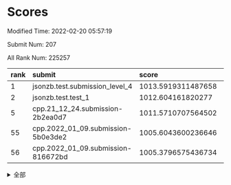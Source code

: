 # Scores

Modified Time: 2022-02-20 05:57:19

Submit Num: 207

All Rank Num: 225257

| rank |               submit               |       score        |       sigma        | pk_num |
| :--- | :--------------------------------- | :----------------- | :----------------- | :----- |
| 1    | jsonzb.test.submission_level_4     | 1013.5919311487658 | 0.80471104270154   | 4349   |
| 2    | jsonzb.test.test_1                 | 1012.604161820277  | 0.8140811367524394 | 4351   |
| 5    | cpp.21_12_24.submission-2b2ea0d7   | 1011.5710707564502 | 0.7855715090089785 | 4358   |
| 55   | cpp.2022_01_09.submission-5b0e3de2 | 1005.6043600236646 | 0.7231910671051497 | 4355   |
| 56   | cpp.2022_01_09.submission-816672bd | 1005.3796575436734 | 0.7121213084036916 | 4349   |


<details>
<summary>全部</summary>

| rank |                 submit                 |       score        |       sigma        | pk_num |
| :--- | :------------------------------------- | :----------------- | :----------------- | :----- |
| 1    | jsonzb.test.submission_level_4         | 1013.5919311487658 | 0.80471104270154   | 4349   |
| 2    | jsonzb.test.test_1                     | 1012.604161820277  | 0.8140811367524394 | 4351   |
| 3    | gobigger.level_3.submission_level_3_33 | 1011.728431743749  | 0.7828645560653528 | 4352   |
| 4    | gobigger.level_3.submission_level_3_1  | 1011.5736973968519 | 0.7621945769427639 | 4350   |
| 5    | cpp.21_12_24.submission-2b2ea0d7       | 1011.5710707564502 | 0.7855715090089785 | 4358   |
| 6    | gobigger.level_3.submission_level_3_36 | 1011.5520883136326 | 0.7681936282871026 | 4354   |
| 7    | gobigger.level_3.submission_level_3_47 | 1011.4214212584702 | 0.7929216638980835 | 4352   |
| 8    | gobigger.level_3.submission_level_3_49 | 1011.3678895914061 | 0.7565146135408203 | 4351   |
| 9    | gobigger.level_3.submission_level_3_2  | 1011.238935030331  | 0.7853071322310872 | 4359   |
| 10   | gobigger.level_3.submission_level_3_7  | 1011.1411117665901 | 0.7889182434115678 | 4352   |
| 11   | gobigger.level_3.submission_level_3_42 | 1010.8205676324674 | 0.773476502000841  | 4351   |
| 12   | gobigger.level_3.submission_level_3_35 | 1010.6956830563738 | 0.775755578919934  | 4353   |
| 13   | gobigger.level_3.submission_level_3_41 | 1010.6840862028093 | 0.7702069754206167 | 4354   |
| 14   | gobigger.level_3.submission_level_3_8  | 1010.6691261956479 | 0.7660458105030075 | 4354   |
| 15   | gobigger.level_3.submission_level_3_37 | 1010.508155594626  | 0.7761308491330684 | 4348   |
| 16   | gobigger.level_3.submission_level_3_3  | 1010.4366213136215 | 0.7679832196898361 | 4352   |
| 17   | gobigger.level_3.submission_level_3_38 | 1010.3551679221493 | 0.7467559624105777 | 4357   |
| 18   | gobigger.level_3.submission_level_3_10 | 1010.3474095009099 | 0.7457717393512355 | 4347   |
| 19   | gobigger.level_3.submission_level_3_48 | 1010.29235088885   | 0.7666778948725889 | 4353   |
| 20   | gobigger.level_3.submission_level_3_16 | 1010.2564830342365 | 0.7719467668248071 | 4348   |
| 21   | gobigger.level_3.submission_level_3_6  | 1010.244895330505  | 0.7733346259803401 | 4355   |
| 22   | gobigger.level_3.submission_level_3_23 | 1010.2330133830269 | 0.7666173203725567 | 4351   |
| 23   | gobigger.level_3.submission_level_3_25 | 1010.2063190073119 | 0.751244688259582  | 4357   |
| 24   | gobigger.level_3.submission_level_3_22 | 1010.1991475870816 | 0.7469341885030003 | 4355   |
| 25   | gobigger.level_3.submission_level_3_39 | 1010.0547274410933 | 0.7742733605467325 | 4353   |
| 26   | gobigger.level_3.submission_level_3_4  | 1010.034621306875  | 0.7613288268874416 | 4354   |
| 27   | gobigger.level_3.submission_level_3_12 | 1009.9408408801785 | 0.749582236080916  | 4349   |
| 28   | gobigger.level_3.submission_level_3_40 | 1009.928342985595  | 0.7471171367512315 | 4356   |
| 29   | gobigger.level_3.submission_level_3_9  | 1009.8893432272274 | 0.753024735258058  | 4352   |
| 30   | gobigger.level_3.submission_level_3_14 | 1009.82117075607   | 0.7637841488749567 | 4353   |
| 31   | gobigger.level_3.submission_level_3_24 | 1009.7986373788522 | 0.7832747240512683 | 4349   |
| 32   | gobigger.level_3.submission_level_3_11 | 1009.7343491108853 | 0.7439865462497912 | 4352   |
| 33   | gobigger.level_3.submission_level_3_31 | 1009.7125795281991 | 0.7499644755413386 | 4356   |
| 34   | gobigger.level_3.submission_level_3_44 | 1009.6969150663243 | 0.7573553579788669 | 4353   |
| 35   | gobigger.level_3.submission_level_3_27 | 1009.6580641253823 | 0.7627869489157054 | 4358   |
| 36   | gobigger.level_3.submission_level_3_32 | 1009.6566711697483 | 0.7510867088404685 | 4355   |
| 37   | gobigger.level_3.submission_level_3_5  | 1009.5343102032385 | 0.7467027554459204 | 4353   |
| 38   | gobigger.level_3.submission_level_3_21 | 1009.5093857844258 | 0.7630917246104443 | 4353   |
| 39   | gobigger.level_3.submission_level_3_28 | 1009.5021577513793 | 0.7592425777890228 | 4342   |
| 40   | gobigger.level_3.submission_level_3_15 | 1009.4255307486206 | 0.740328540526804  | 4348   |
| 41   | gobigger.level_3.submission_level_3_17 | 1009.3854558895333 | 0.7437358685130687 | 4354   |
| 42   | gobigger.level_3.submission_level_3_18 | 1009.3722307285934 | 0.7784876188383039 | 4355   |
| 43   | gobigger.level_3.submission_level_3_26 | 1009.3505389953062 | 0.7531325008156055 | 4359   |
| 44   | gobigger.level_3.submission_level_3_0  | 1009.329968418525  | 0.7635959961161909 | 4354   |
| 45   | gobigger.level_3.submission_level_3_45 | 1009.2242955587787 | 0.7572993796362132 | 4357   |
| 46   | gobigger.level_3.submission_level_3_46 | 1009.2006866202713 | 0.7509959484917218 | 4350   |
| 47   | gobigger.level_3.submission_level_3_30 | 1009.1766138141065 | 0.7451856246131563 | 4353   |
| 48   | gobigger.level_3.submission_level_3_13 | 1008.9067743285461 | 0.737081196413335  | 4353   |
| 49   | gobigger.level_3.submission_level_3_34 | 1008.7377744319939 | 0.7443421644743077 | 4355   |
| 50   | gobigger.level_3.submission_level_3_19 | 1008.6668848040323 | 0.7621878133598624 | 4353   |
| 51   | gobigger.level_3.submission_level_3_29 | 1008.4676354978408 | 0.7487157577995766 | 4354   |
| 52   | gobigger.level_3.submission_level_3_43 | 1008.1935966575859 | 0.7394440451518448 | 4351   |
| 53   | gobigger.level_3.submission_level_3_20 | 1007.6947567033657 | 0.754588981514441  | 4351   |
| 54   | gobigger.level_1.submission_level_1_29 | 1005.7770043583165 | 0.7219034542032846 | 4352   |
| 55   | cpp.2022_01_09.submission-5b0e3de2     | 1005.6043600236646 | 0.7231910671051497 | 4355   |
| 56   | cpp.2022_01_09.submission-816672bd     | 1005.3796575436734 | 0.7121213084036916 | 4349   |
| 57   | gobigger.level_1.submission_level_1_15 | 1005.2293639813448 | 0.7138664088772286 | 4351   |
| 58   | gobigger.level_1.submission_level_1_47 | 1004.908425420374  | 0.733458977599461  | 4356   |
| 59   | gobigger.level_1.submission_level_1_8  | 1004.3555168060193 | 0.717058934913714  | 4351   |
| 60   | gobigger.level_1.submission_level_1_35 | 1004.3014952421737 | 0.7338573441940713 | 4358   |
| 61   | gobigger.level_1.submission_level_1_14 | 1004.2358448377115 | 0.7132265810809618 | 4352   |
| 62   | gobigger.level_1.submission_level_1_17 | 1004.1577077695839 | 0.7143207536505222 | 4351   |
| 63   | gobigger.level_1.submission_level_1_9  | 1004.1407916929205 | 0.728348333907752  | 4355   |
| 64   | gobigger.level_1.submission_level_1_34 | 1004.0949551442097 | 0.7198945265107981 | 4352   |
| 65   | gobigger.level_1.submission_level_1_43 | 1004.0747676526619 | 0.7052840371778357 | 4356   |
| 66   | gobigger.level_1.submission_level_1_11 | 1003.9248221803232 | 0.7106341220322726 | 4355   |
| 67   | gobigger.level_1.submission_level_1_33 | 1003.8691522057112 | 0.7221423798618521 | 4352   |
| 68   | gobigger.level_1.submission_level_1_23 | 1003.8609977944085 | 0.7249411689977147 | 4354   |
| 69   | gobigger.level_1.submission_level_1_36 | 1003.8417324989573 | 0.7037471467464275 | 4351   |
| 70   | gobigger.level_1.submission_level_1_13 | 1003.7986000191527 | 0.7273947713089227 | 4349   |
| 71   | gobigger.level_1.submission_level_1_22 | 1003.7524053981133 | 0.7036555348351347 | 4347   |
| 72   | gobigger.level_1.submission_level_1_1  | 1003.7309586867243 | 0.716039368689557  | 4352   |
| 73   | gobigger.level_1.submission_level_1_48 | 1003.5599666862028 | 0.7096615593285054 | 4353   |
| 74   | gobigger.level_1.submission_level_1_25 | 1003.5352353107642 | 0.7182353308257172 | 4358   |
| 75   | gobigger.level_1.submission_level_1_44 | 1003.4829376171322 | 0.7132990261002317 | 4351   |
| 76   | gobigger.level_1.submission_level_1_2  | 1003.4792757220296 | 0.717668899201119  | 4353   |
| 77   | gobigger.level_1.submission_level_1_4  | 1003.4696750054886 | 0.7167784092915144 | 4349   |
| 78   | gobigger.level_1.submission_level_1_32 | 1003.4066591647011 | 0.7149976659693105 | 4352   |
| 79   | gobigger.level_1.submission_level_1_6  | 1003.3727693374415 | 0.7191130472248699 | 4352   |
| 80   | gobigger.level_1.submission_level_1_0  | 1003.3551340133515 | 0.7211214860727242 | 4355   |
| 81   | gobigger.level_1.submission_level_1_42 | 1003.2542355188024 | 0.7141341326226103 | 4354   |
| 82   | gobigger.level_1.submission_level_1_41 | 1003.2208225455677 | 0.719670572641039  | 4351   |
| 83   | gobigger.level_1.submission_level_1_45 | 1003.1521701534355 | 0.7173979506864427 | 4352   |
| 84   | gobigger.level_1.submission_level_1_26 | 1003.1121516031186 | 0.715076024811372  | 4351   |
| 85   | gobigger.level_1.submission_level_1_5  | 1003.0824192739319 | 0.7150716637219322 | 4353   |
| 86   | gobigger.level_1.submission_level_1_12 | 1003.0153908817462 | 0.7155270222859629 | 4348   |
| 87   | gobigger.level_1.submission_level_1_19 | 1002.9868194854251 | 0.7276777410658526 | 4353   |
| 88   | gobigger.level_1.submission_level_1_21 | 1002.9769640443346 | 0.7103017358703408 | 4358   |
| 89   | gobigger.level_1.submission_level_1_38 | 1002.9611554334027 | 0.7127943528219163 | 4356   |
| 90   | gobigger.level_1.submission_level_1_39 | 1002.9431725506996 | 0.7135558179332955 | 4349   |
| 91   | gobigger.level_1.submission_level_1_27 | 1002.9416077483189 | 0.716910813403953  | 4347   |
| 92   | gobigger.level_1.submission_level_1_28 | 1002.8328109118178 | 0.7085138321350684 | 4355   |
| 93   | gobigger.level_1.submission_level_1_7  | 1002.8030613028279 | 0.7172569698800692 | 4357   |
| 94   | gobigger.level_1.submission_level_1_40 | 1002.5578231436192 | 0.7054275987777548 | 4354   |
| 95   | gobigger.level_1.submission_level_1_16 | 1002.5065910816489 | 0.7210137165770341 | 4347   |
| 96   | gobigger.level_1.submission_level_1_10 | 1002.3734076052739 | 0.7129924154267514 | 4352   |
| 97   | gobigger.level_1.submission_level_1_31 | 1002.311652606139  | 0.7162761216576241 | 4353   |
| 98   | gobigger.level_1.submission_level_1_24 | 1002.1343111168222 | 0.7095023373585512 | 4353   |
| 99   | gobigger.level_1.submission_level_1_18 | 1002.0961432868475 | 0.7111663555989995 | 4352   |
| 100  | gobigger.level_1.submission_level_1_20 | 1002.0913870936495 | 0.7120005301297301 | 4356   |
| 101  | gobigger.level_1.submission_level_1_30 | 1002.0532624013507 | 0.7132748232153183 | 4351   |
| 102  | gobigger.level_1.submission_level_1_46 | 1001.8809520528602 | 0.7016973112845052 | 4350   |
| 103  | gobigger.level_1.submission_level_1_37 | 1001.7168911880401 | 0.7146977610304842 | 4351   |
| 104  | gobigger.level_1.submission_level_1_3  | 1001.5355785813699 | 0.7083651738034288 | 4351   |
| 105  | gobigger.level_1.submission_level_1_49 | 1001.5116984888854 | 0.7127611987537742 | 4353   |
| 106  | gobigger.random.submission_random_24   | 997.5290444505584  | 0.7133379513918479 | 4352   |
| 107  | gobigger.random.submission_random_21   | 997.108784483834   | 0.7092583033092223 | 4352   |
| 108  | gobigger.random.submission_random_25   | 997.1029868759787  | 0.7046540562575342 | 4357   |
| 109  | gobigger.random.submission_random_26   | 997.0451412458679  | 0.7188472652878214 | 4352   |
| 110  | gobigger.random.submission_random_33   | 996.8132807989925  | 0.7113423311766813 | 4353   |
| 111  | gobigger.random.submission_random_29   | 996.8122532981513  | 0.71206928272721   | 4352   |
| 112  | gobigger.random.submission_random_17   | 996.7632852102257  | 0.7044885783776969 | 4356   |
| 113  | gobigger.random.submission_random_23   | 996.7075067628821  | 0.7044320961712168 | 4357   |
| 114  | gobigger.random.submission_random_43   | 996.6768298364625  | 0.7056600441116537 | 4349   |
| 115  | gobigger.random.submission_random_4    | 996.6325430211674  | 0.7188741522556128 | 4352   |
| 116  | gobigger.random.submission_random_37   | 996.4519248041331  | 0.7106009111232611 | 4359   |
| 117  | gobigger.random.submission_random_10   | 996.4423287065173  | 0.7166672488800441 | 4355   |
| 118  | gobigger.random.submission_random_42   | 996.3805864095762  | 0.6999845513349332 | 4358   |
| 119  | gobigger.random.submission_random_28   | 996.3786026048064  | 0.7032440801955937 | 4354   |
| 120  | gobigger.random.submission_random_35   | 996.3747384206953  | 0.7115383927780914 | 4353   |
| 121  | gobigger.random.submission_random_15   | 996.3652068626184  | 0.7089263233749368 | 4352   |
| 122  | gobigger.random.submission_random_8    | 996.3439111264443  | 0.7187080903250558 | 4356   |
| 123  | gobigger.random.submission_random_6    | 996.3126563017286  | 0.7061523290292866 | 4352   |
| 124  | gobigger.random.submission_random_41   | 996.2773167356941  | 0.7176640731703984 | 4351   |
| 125  | gobigger.random.submission_random_13   | 996.2687309850563  | 0.7227887674028394 | 4355   |
| 126  | gobigger.random.submission_random_38   | 996.2556605846199  | 0.70788520734434   | 4348   |
| 127  | gobigger.random.submission_random_19   | 996.1705148088441  | 0.7268591784161492 | 4353   |
| 128  | gobigger.random.submission_random_32   | 996.1435533058767  | 0.7010546313910325 | 4357   |
| 129  | gobigger.random.submission_random_14   | 996.0426649691273  | 0.7002070517754584 | 4355   |
| 130  | gobigger.random.submission_random_36   | 995.9622380466056  | 0.7080948152093404 | 4355   |
| 131  | gobigger.random.submission_random_39   | 995.8696024653626  | 0.7154047541320807 | 4351   |
| 132  | gobigger.random.submission_random_31   | 995.854309916753   | 0.6999238112384936 | 4351   |
| 133  | gobigger.random.submission_random_12   | 995.8525935701045  | 0.7207127552187694 | 4359   |
| 134  | gobigger.random.submission_random_20   | 995.8036171133671  | 0.7066148111491865 | 4354   |
| 135  | gobigger.random.submission_random_30   | 995.7859642054339  | 0.7114624046300574 | 4354   |
| 136  | gobigger.random.submission_random_5    | 995.7539522629887  | 0.7087868791923657 | 4355   |
| 137  | gobigger.random.submission_random_1    | 995.7379738063712  | 0.7137704950642265 | 4351   |
| 138  | gobigger.random.submission_random_40   | 995.6808751170291  | 0.7044636153034135 | 4354   |
| 139  | gobigger.random.submission_random_45   | 995.6595097002464  | 0.7151717742625581 | 4353   |
| 140  | gobigger.random.submission_random_46   | 995.6441612989188  | 0.7199481373599814 | 4351   |
| 141  | gobigger.random.submission_random_47   | 995.6095442069345  | 0.7183367131420403 | 4353   |
| 142  | gobigger.random.submission_random_34   | 995.59699180371    | 0.6992960450651093 | 4350   |
| 143  | gobigger.random.submission_random_49   | 995.5601055198917  | 0.7307371824572569 | 4353   |
| 144  | gobigger.random.submission_random_27   | 995.5259074849175  | 0.7129400994888272 | 4352   |
| 145  | gobigger.random.submission_random_0    | 995.5089639195425  | 0.7092551159076286 | 4360   |
| 146  | gobigger.random.submission_random_2    | 995.4411833734825  | 0.7166988704339423 | 4353   |
| 147  | gobigger.random.submission_random_48   | 995.4326589852666  | 0.7221783353239102 | 4351   |
| 148  | gobigger.random.submission_random_16   | 995.415735883423   | 0.7169929278782498 | 4351   |
| 149  | gobigger.random.submission_random_7    | 995.3895295367888  | 0.710910859203795  | 4350   |
| 150  | gobigger.random.submission_random_9    | 995.3745033493099  | 0.707525952902203  | 4352   |
| 151  | gobigger.random.submission_random_18   | 995.2972079227749  | 0.7197863208149224 | 4354   |
| 152  | gobigger.random.submission_random_22   | 995.2498711456435  | 0.7210814732226697 | 4356   |
| 153  | gobigger.random.submission_random_11   | 995.1489125771544  | 0.7149070428909893 | 4350   |
| 154  | gobigger.random.submission_random_44   | 995.1319532340713  | 0.7081507132340229 | 4355   |
| 155  | gobigger.random.submission_random_3    | 994.7836447768934  | 0.7065868242351662 | 4352   |
| 156  | gobigger.level_2.submission_level_2_11 | 994.2195313904305  | 0.7241134514279721 | 4353   |
| 157  | gobigger.level_2.submission_level_2_30 | 993.8915819767589  | 0.7335218417382705 | 4349   |
| 158  | gobigger.level_2.submission_level_2_47 | 993.5995868821216  | 0.7298193784907351 | 4349   |
| 159  | gobigger.level_2.submission_level_2_13 | 993.3567281592677  | 0.7407959584081637 | 4349   |
| 160  | gobigger.level_2.submission_level_2_38 | 993.3525392448399  | 0.7560200038906975 | 4351   |
| 161  | gobigger.level_2.submission_level_2_2  | 992.9062824478096  | 0.7325777633838332 | 4350   |
| 162  | gobigger.level_2.submission_level_2_34 | 992.8328884483939  | 0.7274577288264689 | 4352   |
| 163  | gobigger.level_2.submission_level_2_20 | 992.7903159218948  | 0.7522314464283993 | 4351   |
| 164  | gobigger.level_2.submission_level_2_23 | 992.7342729642114  | 0.7240545596948572 | 4355   |
| 165  | gobigger.level_2.submission_level_2_28 | 992.6691192083421  | 0.7294926830296358 | 4352   |
| 166  | gobigger.level_2.submission_level_2_46 | 992.5935796665572  | 0.740344593758937  | 4357   |
| 167  | gobigger.level_2.submission_level_2_37 | 992.5760578789623  | 0.7295295505433932 | 4353   |
| 168  | gobigger.level_2.submission_level_2_6  | 992.5205066137935  | 0.7421197115496302 | 4356   |
| 169  | gobigger.level_2.submission_level_2_29 | 992.4350605602064  | 0.7305206462992357 | 4349   |
| 170  | gobigger.level_2.submission_level_2_36 | 992.375640495085   | 0.7537460816007391 | 4355   |
| 171  | gobigger.level_2.submission_level_2_17 | 992.369102804254   | 0.7381908309229022 | 4353   |
| 172  | gobigger.level_2.submission_level_2_49 | 992.3187110117906  | 0.7558831625880703 | 4355   |
| 173  | gobigger.level_2.submission_level_2_33 | 992.3082657133249  | 0.7381096776528031 | 4355   |
| 174  | gobigger.level_2.submission_level_2_26 | 992.3006847296633  | 0.7468399482947292 | 4351   |
| 175  | gobigger.level_2.submission_level_2_22 | 992.286424918459   | 0.74547404176298   | 4352   |
| 176  | gobigger.level_2.submission_level_2_44 | 992.2241670159902  | 0.7452920118946711 | 4346   |
| 177  | gobigger.level_2.submission_level_2_39 | 992.0635760503925  | 0.7543543847567744 | 4354   |
| 178  | gobigger.level_2.submission_level_2_42 | 991.9997472939936  | 0.737611411973918  | 4356   |
| 179  | gobigger.level_2.submission_level_2_4  | 991.9494481489744  | 0.734299930385309  | 4352   |
| 180  | gobigger.level_2.submission_level_2_18 | 991.9334649630997  | 0.7488154640151474 | 4350   |
| 181  | gobigger.level_2.submission_level_2_10 | 991.9260585905454  | 0.7418942635859312 | 4353   |
| 182  | gobigger.level_2.submission_level_2_35 | 991.9019581421636  | 0.7397597943026425 | 4356   |
| 183  | gobigger.level_2.submission_level_2_19 | 991.8863592721774  | 0.7490877223966749 | 4352   |
| 184  | gobigger.level_2.submission_level_2_24 | 991.7829800889007  | 0.7459881350602227 | 4353   |
| 185  | gobigger.level_2.submission_level_2_48 | 991.7650879409097  | 0.7755812994718289 | 4353   |
| 186  | gobigger.level_2.submission_level_2_15 | 991.6677596103992  | 0.7508358920257099 | 4353   |
| 187  | gobigger.level_2.submission_level_2_27 | 991.6664395319981  | 0.7470199393549697 | 4352   |
| 188  | gobigger.level_2.submission_level_2_16 | 991.6515520096613  | 0.7501283766328913 | 4351   |
| 189  | gobigger.level_2.submission_level_2_0  | 991.6388377352679  | 0.7367316085283392 | 4355   |
| 190  | gobigger.level_2.submission_level_2_14 | 991.6064104478506  | 0.7595764393725833 | 4354   |
| 191  | gobigger.level_2.submission_level_2_7  | 991.5871581944648  | 0.7517220328211998 | 4351   |
| 192  | gobigger.level_2.submission_level_2_31 | 991.5863901745242  | 0.7411078677048485 | 4356   |
| 193  | gobigger.level_2.submission_level_2_1  | 991.5629230687201  | 0.7376337876897948 | 4349   |
| 194  | gobigger.level_2.submission_level_2_25 | 991.4783162162582  | 0.7634825840641335 | 4356   |
| 195  | gobigger.level_2.submission_level_2_3  | 991.2906864581524  | 0.7482440678236413 | 4353   |
| 196  | gobigger.level_2.submission_level_2_21 | 991.2503352069834  | 0.760674940649118  | 4356   |
| 197  | gobigger.level_2.submission_level_2_9  | 991.2391600929268  | 0.7424165672303744 | 4352   |
| 198  | gobigger.level_2.submission_level_2_43 | 991.0548580048655  | 0.7489803860427703 | 4352   |
| 199  | gobigger.level_2.submission_level_2_40 | 990.9872892776444  | 0.7419901771266365 | 4347   |
| 200  | gobigger.level_2.submission_level_2_5  | 990.8653086268596  | 0.7728586145303539 | 4356   |
| 201  | gobigger.level_2.submission_level_2_8  | 990.8068303193303  | 0.7519402936495624 | 4357   |
| 202  | gobigger.level_2.submission_level_2_12 | 990.6380306239205  | 0.7758401880453267 | 4351   |
| 203  | gobigger.level_2.submission_level_2_45 | 990.4665899936393  | 0.7714599815012232 | 4351   |
| 204  | gobigger.level_2.submission_level_2_32 | 990.1673928858427  | 0.7616791499408191 | 4356   |
| 205  | gobigger.level_2.submission_level_2_41 | 990.0351887870827  | 0.7813057186192836 | 4352   |
| 206  | gobigger.none.submission_none_1        | 978.9881998655935  | 1.2492611121922756 | 4353   |
| 207  | gobigger.none.submission_none_0        | 977.8939914322413  | 1.3180866926718093 | 4350   |

</details>